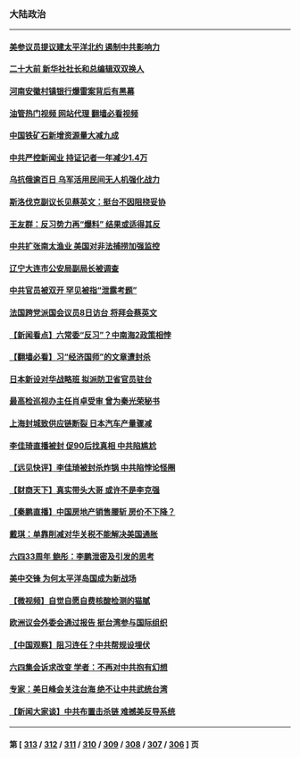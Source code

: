 ### 大陆政治
---
#### [美参议员提议建太平洋北约 遏制中共影响力](../../pages/ncid277/n13754266.md?06080045) 
#### [二十大前 新华社社长和总编辑双双换人](../../pages/ncid277/n13754231.md?06080045) 
#### [河南安徽村镇银行爆雷案背后有黑幕](../../pages/ncid277/n13754230.md?06080045) 
#### [油管热门视频 网站代理 翻墙必看视频](http://209.222.30.114:81/youtube.html?06080045)
#### [中国铁矿石新增资源量大减九成](../../pages/ncid277/n13754270.md?06080045) 
#### [中共严控新闻业 持证记者一年减少1.4万](../../pages/ncid277/n13754225.md?06080045) 
#### [乌抗俄逾百日 乌军活用民间无人机强化战力](../../pages/ncid277/n13754011.md?06080045) 
#### [斯洛伐克副议长见蔡英文：挺台不因阻挠妥协](../../pages/ncid277/n13754048.md?06080045) 
#### [王友群：反习势力再“爆料” 结果或适得其反](../../pages/ncid277/n13753609.md?06080045) 
#### [中共扩张南太渔业 美国对非法捕捞加强监控](../../pages/ncid277/n13753956.md?06080045) 
#### [辽宁大连市公安局副局长被调查](../../pages/ncid277/n13754016.md?06080045) 
#### [中共官员被双开 罕见被指“泄露考题”](../../pages/ncid277/n13753922.md?06080045) 
#### [法国跨党派国会议员8日访台 将拜会蔡英文](../../pages/ncid277/n13753935.md?06080045) 
#### [【新闻看点】六常委“反习”？中南海2政策相悖](../../pages/ncid277/n13753677.md?06080045) 
#### [【翻墙必看】习“经济国师”的文章遭封杀](../../pages/ncid277/n13753808.md?06080045) 
#### [日本新设对华战略班 拟派防卫省官员驻台](../../pages/ncid277/n13753832.md?06080045) 
#### [最高检巡视办主任肖卓受审 曾为秦光荣秘书](../../pages/ncid277/n13753745.md?06080045) 
#### [上海封城致供应链断裂 日本汽车产量骤减](../../pages/ncid277/n13753792.md?06080045) 
#### [李佳琦直播被封 促90后找真相 中共陷尴尬](../../pages/ncid277/n13753692.md?06080045) 
#### [【远见快评】李佳琦被封杀炸锅 中共陷悖论怪圈](../../pages/ncid277/n13753671.md?06080045) 
#### [【财商天下】真实带头大哥 或许不是李克强](../../pages/ncid277/n13753612.md?06080045) 
#### [【秦鹏直播】中国房地产销售腰斩 房价不下降？](../../pages/ncid277/n13753567.md?06080045) 
#### [戴琪：单靠削减对华关税不能解决美国通胀](../../pages/ncid277/n13753645.md?06080045) 
#### [六四33周年 鲍彤：李鹏泄密及引发的思考](../../pages/ncid277/n13753617.md?06080045) 
#### [美中交锋 为何太平洋岛国成为新战场](../../pages/ncid277/n13753575.md?06080045) 
#### [【微视频】自觉自愿自费核酸检测的猫腻](../../pages/ncid277/n13753562.md?06080045) 
#### [欧洲议会外委会通过报告 挺台湾参与国际组织](../../pages/ncid277/n13753561.md?06080045) 
#### [【中国观察】阻习连任？中共帮规设埋伏](../../pages/ncid277/n13753438.md?06080045) 
#### [六四集会诉求改变 学者：不再对中共抱有幻想](../../pages/ncid277/n13753532.md?06080045) 
#### [专家：美日峰会关注台海 绝不让中共武统台湾](../../pages/ncid277/n13753370.md?06080045) 
#### [【新闻大家谈】中共布置击杀链 难撼美反导系统](../../pages/ncid277/n13753489.md?06080045) 

---
#### 第 [ [313](./313.md?06080045) / [312](./312.md?06080045) / [311](./311.md?06080045) / [310](./310.md?06080045) / [309](./309.md?06080045) / [308](./308.md?06080045) / [307](./307.md?06080045) / [306](./306.md?06080045) ] 页
